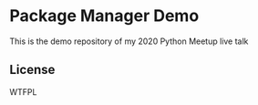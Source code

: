# Package Manager Demo

This is the demo repository of my 2020 Python Meetup live talk

## License

WTFPL
